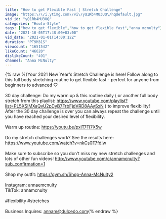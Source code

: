 ```yaml
---
title: "How to get Flexible Fast | Stretch Challenge"
image: "https:\/\/i.ytimg.com\/vi\/yQ1Rb4MU3UQ\/hqdefault.jpg"
vid_id: "yQ1Rb4MU3UQ"
categories: "Howto-Style"
tags: ["how to get flexible","how to get flexible fast","anna mcnulty"]
date: "2021-10-05T17:48:00+03:00"
vid_date: "2021-01-01T14:00:12Z"
duration: "PT9M31S"
viewcount: "1651542"
likeCount: "46620"
dislikeCount: "491"
channel: "Anna McNulty"
---
```

{% raw %}Your 2021 New Year's Stretch Challenge is here! Follow along to this full body stretching routine to get flexible fast - perfect for anyone from beginners to advanced ♡<br /><br />30 day challenge: Do my warm up &amp; this routine daily ( or another full body stretch from this playlist: <a rel="nofollow" target="blank" href="https://www.youtube.com/playlist?list=PL5XSlMXaQvU2pDyB7FrbFjdVRD8AAySxN">https://www.youtube.com/playlist?list=PL5XSlMXaQvU2pDyB7FrbFjdVRD8AAySxN</a> ) to improve flexibility!<br />After the 30 day challenge is over you can always repeat the challenge until you have reached your desired level of flexibility.<br /><br />Warm up routine: <a rel="nofollow" target="blank" href="https://youtu.be/pxIT7FI7X5w">https://youtu.be/pxIT7FI7X5w</a><br /><br />Do my stretch challenges work? See the results here: <a rel="nofollow" target="blank" href="https://www.youtube.com/watch?v=nkCs0T7fdIw">https://www.youtube.com/watch?v=nkCs0T7fdIw</a><br /><br />Make sure to subscribe so you don't miss my new stretch challenges and lots of other fun videos! <a rel="nofollow" target="blank" href="http://www.youtube.com/c/annamcnulty?sub_confirmation=1">http://www.youtube.com/c/annamcnulty?sub_confirmation=1</a><br /><br />Shop my outfit: <a rel="nofollow" target="blank" href="https://gym.sh/Shop-Anna-McNulty2">https://gym.sh/Shop-Anna-McNulty2</a><br /><br />Instagram: annaemcnulty<br />TikTok: annamcnulty<br /><br />#flexibility #stretches<br /><br />Business Inquires: annam@dulcedo.com{% endraw %}
